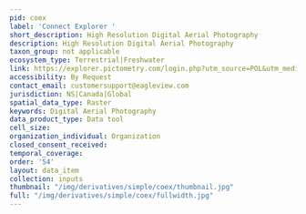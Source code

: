 ```yaml
---
pid: coex
label: 'Connect Explorer '
short_description: High Resolution Digital Aerial Photography
description: High Resolution Digital Aerial Photography
taxon_group: not applicable
ecosystem_type: Terrestrial|Freshwater
link: https://explorer.pictometry.com/login.php?utm_source=POL&utm_medium=Graphic&utm_campaign=Login
accessibility: By Request
contact_email: customersupport@eagleview.com
jurisdiction: NS|Canada|Global
spatial_data_type: Raster
keywords: Digital Aerial Photography
data_product_type: Data tool
cell_size: 
organization_individual: Organization
closed_consent_received: 
temporal_coverage: 
order: '54'
layout: data_item
collection: inputs
thumbnail: "/img/derivatives/simple/coex/thumbnail.jpg"
full: "/img/derivatives/simple/coex/fullwidth.jpg"
---
```


